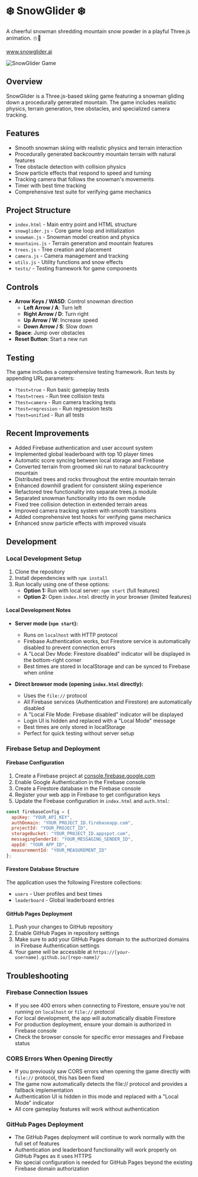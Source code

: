 # ❄️ SnowGlider ❄️
A cheerful snowman shredding mountain snow powder in a playful Three.js animation. ⛄️🎿

www.snowglider.ai

![SnowGlider Game](https://github.com/user-attachments/assets/b40a1f51-0b57-4d7f-8980-b810a0c179ea)

## Overview
SnowGlider is a Three.js-based skiing game featuring a snowman gliding down a procedurally generated mountain. The game includes realistic physics, terrain generation, tree obstacles, and specialized camera tracking.

## Features
- Smooth snowman skiing with realistic physics and terrain interaction
- Procedurally generated backcountry mountain terrain with natural features
- Tree obstacle detection with collision physics
- Snow particle effects that respond to speed and turning
- Tracking camera that follows the snowman's movements
- Timer with best time tracking
- Comprehensive test suite for verifying game mechanics

## Project Structure
- `index.html` - Main entry point and HTML structure
- `snowglider.js` - Core game loop and initialization
- `snowman.js` - Snowman model creation and physics
- `mountains.js` - Terrain generation and mountain features
- `trees.js` - Tree creation and placement
- `camera.js` - Camera management and tracking
- `utils.js` - Utility functions and snow effects
- `tests/` - Testing framework for game components

## Controls
- **Arrow Keys / WASD**: Control snowman direction
  - **Left Arrow / A**: Turn left
  - **Right Arrow / D**: Turn right
  - **Up Arrow / W**: Increase speed
  - **Down Arrow / S**: Slow down
- **Space**: Jump over obstacles
- **Reset Button**: Start a new run

## Testing
The game includes a comprehensive testing framework. Run tests by appending URL parameters:
- `?test=true` - Run basic gameplay tests
- `?test=trees` - Run tree collision tests
- `?test=camera` - Run camera tracking tests
- `?test=regression` - Run regression tests
- `?test=unified` - Run all tests

## Recent Improvements
- Added Firebase authentication and user account system
- Implemented global leaderboard with top 10 player times
- Automatic score syncing between local storage and Firebase
- Converted terrain from groomed ski run to natural backcountry mountain
- Distributed trees and rocks throughout the entire mountain terrain
- Enhanced downhill gradient for consistent skiing experience
- Refactored tree functionality into separate trees.js module
- Separated snowman functionality into its own module
- Fixed tree collision detection in extended terrain areas
- Improved camera tracking system with smooth transitions
- Added comprehensive test hooks for verifying game mechanics
- Enhanced snow particle effects with improved visuals

## Development

### Local Development Setup
1. Clone the repository
2. Install dependencies with `npm install`
3. Run locally using one of these options:
   - **Option 1:** Run with local server: `npm start` (full features)
   - **Option 2:** Open `index.html` directly in your browser (limited features)

#### Local Development Notes
- **Server mode (`npm start`):** 
  - Runs on `localhost` with HTTP protocol
  - Firebase Authentication works, but Firestore service is automatically disabled to prevent connection errors
  - A "Local Dev Mode: Firestore disabled" indicator will be displayed in the bottom-right corner
  - Best times are stored in localStorage and can be synced to Firebase when online

- **Direct browser mode (opening `index.html` directly):**
  - Uses the `file://` protocol 
  - All Firebase services (Authentication and Firestore) are automatically disabled
  - A "Local File Mode: Firebase disabled" indicator will be displayed
  - Login UI is hidden and replaced with a "Local Mode" message
  - Best times are only stored in localStorage
  - Perfect for quick testing without server setup

### Firebase Setup and Deployment

#### Firebase Configuration
1. Create a Firebase project at [console.firebase.google.com](https://console.firebase.google.com/)
2. Enable Google Authentication in the Firebase console
3. Create a Firestore database in the Firebase console
4. Register your web app in Firebase to get configuration keys
5. Update the Firebase configuration in `index.html` and `auth.html`:

```javascript
const firebaseConfig = {
  apiKey: "YOUR_API_KEY",
  authDomain: "YOUR_PROJECT_ID.firebaseapp.com",
  projectId: "YOUR_PROJECT_ID",
  storageBucket: "YOUR_PROJECT_ID.appspot.com",
  messagingSenderId: "YOUR_MESSAGING_SENDER_ID",
  appId: "YOUR_APP_ID",
  measurementId: "YOUR_MEASUREMENT_ID"
};
```

#### Firestore Database Structure
The application uses the following Firestore collections:
- `users` - User profiles and best times
- `leaderboard` - Global leaderboard entries

#### GitHub Pages Deployment
1. Push your changes to GitHub repository
2. Enable GitHub Pages in repository settings
3. Make sure to add your GitHub Pages domain to the authorized domains in Firebase Authentication settings
4. Your game will be accessible at `https://[your-username].github.io/[repo-name]/`

## Troubleshooting

### Firebase Connection Issues
- If you see 400 errors when connecting to Firestore, ensure you're not running on `localhost` or `file://` protocol
- For local development, the app will automatically disable Firestore
- For production deployment, ensure your domain is authorized in Firebase console
- Check the browser console for specific error messages and Firebase status

### CORS Errors When Opening Directly
- If you previously saw CORS errors when opening the game directly with `file://` protocol, this has been fixed
- The game now automatically detects the file:// protocol and provides a fallback implementation
- Authentication UI is hidden in this mode and replaced with a "Local Mode" indicator
- All core gameplay features will work without authentication

### GitHub Pages Deployment
- The GitHub Pages deployment will continue to work normally with the full set of features
- Authentication and leaderboard functionality will work properly on GitHub Pages as it uses HTTPS
- No special configuration is needed for GitHub Pages beyond the existing Firebase domain authorization
